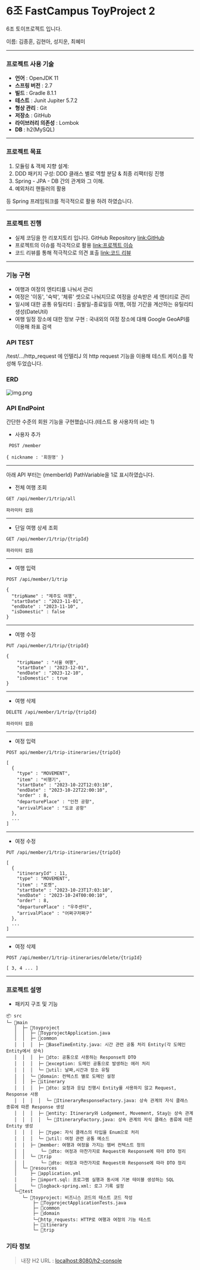  6조 FastCampus ToyProject 2
=======================

6조 토이프로젝트 입니다.

이름: 김종훈, 김현아, 성지운, 최혜미

- - -

### 프로젝트 사용 기술

- **언어** : OpenJDK 11
- **스프링 버전** : 2.7
- **빌드** : Gradle 8.1.1
- **테스트** : Junit Jupiter 5.7.2
- **형상 관리** : Git
- **저장소** : GitHub
- **라이브러리 의존성** : Lombok
- **DB** : h2(MySQL)

- - -

### 프로젝트 목표

1. 모듈링 & 객체 지향 설계:
2. DDD 패키지 구성: DDD 클래스 별로 역할 분담 & 최종 리팩터링 진행
3. Spring - JPA - DB 간의 관계와 그 이해.
4. 예외처리 핸들러의 활용

등 Spring 프레임워크를 적극적으로 활용 하려 하였습니다.


- - -

### 프로젝트 진행

- 실제 코딩을 한 리포지토리 입니다. GitHub Repository [link:GitHub](https://github.com/FC-BE-ToyProject-Team6/KDT_Y_BE_Toy_Project3_DEV)
- 프로젝트의 이슈를 적극적으로 활용 [link:프로젝트 이슈](https://github.com/FC-BE-ToyProject-Team6/KDT_Y_BE_Toy_Project3_DEV/issues?q=is%3Aissue+is%3Aclosed)
- 코드 리뷰를 통해 적극적으로 의견 표출 [link:코드 리뷰](https://github.com/FC-BE-ToyProject-Team6/KDT_Y_BE_Toy_Project3_DEV/pulls?q=is%3Apr+is%3Aclosed)
- - -

### 기능 구현

- 여행과 여정의 엔티티를 나눠서 관리
- 여정은 '이동', '숙박', '체류' 셋으로 나눠지므로 여정을 상속받은 세 엔티티로 관리
- 일시에 대한 공통 유틸리티 : 출발일-종료일등 여행, 여정 기간을 계산하는 유틸리티 생성(DateUtil)
- 여행 일정 장소에 대한 정보 구현 : 국내외의 여정 장소에 대해 Google GeoAPI를 이용해 좌표 검색

### API TEST

/test/.../http_request 에 인텔리J 의 http request 기능을 이용해 테스트 케이스를 작성해 두었습니다.


### ERD

![img.png](img.png)


### API EndPoint

 간단한 수준의 회원 기능을 구현했습니다.(테스트 용 사용자의 id는 1)

- 사용자 추가
```
 POST /member
```
```
{ nickname : '회원명' }
```

----

아래 API 부터는 {memberId} PathVariable을 1로 표시하였습니다.


- 전체 여행 조회
```
GET /api/member/1/trip/all
```
```
파라미터 없음
```
---

- 단일 여행 상세 조회
```
GET /api/member/1/trip/{tripId}
```
```
파라미터 없음
```
---

- 여행 입력
``` 
POST /api/member/1/trip
```    
``` 
{  
  "tripName" : "제주도 여행",
  "startDate" : "2023-11-01",
  "endDate" : "2023-11-10",
  "isDomestic" : false
} 
```
---
- 여행 수정
```
PUT /api/member/1/trip/{tripId}
```
```
{
    "tripName" : "서울 여행",
    "startDate" : "2023-12-01",
    "endDate" : "2023-12-10",
    "isDomestic" : true
}
```
---

- 여행 삭제
```
DELETE /api/member/1/trip/{tripId}
```
```
파라미터 없음
```
---



- 여정 입력
```
POST api/member/1/trip-itineraries/{tripId}
```
```
[
  {
    "type" : "MOVEMENT",
    "item" : "비행기",
    "startDate" : "2023-10-22T12:03:10",
    "endDate" : "2023-10-22T22:00:10",
    "order" : 8,
    "departurePlace" : "인천 공항",
    "arrivalPlace" : "도쿄 공항"
  },
  ...
]
```
---

- 여정 수정
```
PUT /api/member/1/trip-itineraries/{tripId}
```
```
[
  {
    "itineraryId" : 11,
    "type" : "MOVEMENT",
    "item" : "로켓",
    "startDate" : "2023-10-23T17:03:10",
    "endDate" : "2023-10-24T00:00:10",
    "order" : 8,
    "departurePlace" : "우주센터",
    "arrivalPlace" : "어쩌구저쩌구"
  },
  ...
]
```
---

- 여정 삭제
```
POST /api/member/1/trip-itineraries/delete/{tripId}
```
```
[ 3, 4 ... ]

```
---


### 프로젝트 설명
- 패키지 구조 및 기능
```
📦 src
└─ 📂main
   │  ├─ 📂toyproject
   │  │  ├─ 📜ToyprojectApplication.java
   │  │  ├─ 📂common
   │  │  │  ├─ 📜BaseTimeEntity.java: 시간 관련 공통 처리 Entity(각 도메인 Entity에서 상속)
   │  │  │  ├─ 📂dto: 공통으로 사용하는 Response의 DTO
   │  │  │  ├─ 📂exception: 도메인 공통으로 발생하는 에러 처리 
   │  │  │  └─ 📂util: 날짜,시간과 장소 유틸
   │  │  └─ 📂domain: 컨텍스트 별로 도메인 설정
   │  │  ├─ 📂itinerary
   │  │  │  ├─ 📂dto: 요청과 응답 진행시 Entity를 사용하지 않고 Request, Response 사용
   │  │  │  │  └─ 📜ItineraryResponseFactory.java: 상속 관계의 자식 클래스 종류에 따른 Response 생성 
   │  │  │  ├─ 📂entity: Itinerary와 Lodgement, Movement, Stay는 상속 관계
   │  │  │  │  └─ 📜ItineraryFactory.java: 상속 관계의 자식 클래스 종류에 따른 Entity 생성 
   │  │  │  ├─ 📂type: 자식 클래스의 타입을 Enum으로 처리
   │  │  │  └─ 📂util: 여정 관련 공통 메소드
   │  │  ├─ 📂member: 여행과 여정을 가지는 멤버 컨텍스트 정의
   │  │      └─ 📂dto: 여정과 마찬가지로 Request와 Response에 따라 DTO 정리
   │  │  └─ 📂trip
   │  │      └─ 📂dto: 여정과 마찬가지로 Request와 Response에 따라 DTO 정리
   │  └─ 📂resources
   │     ├─ 📜application.yml
   │     ├─ 📜import.sql: 프로그램 실행과 동시에 기본 테이블 생성하는 SQL
   │     └─ 📜logback-spring.xml: 로그 기록 설정
   └─📂test
      └─ 📂toyproject: 비즈니스 코드의 테스트 코드 작성
      	  ├─ 📜ToyprojectApplicationTests.java
          ├─ 📂common
          ├─ 📂domain
          └─📂http_requests: HTTP로 여행과 여정의 기능 테스트
          ├─ 📂itinerary
          └─ 📂trip
 ```
 


### 기타 정보
> 내장 H2 URL : [localhost:8080/h2-console](http://localhost:8080/h2-console)













